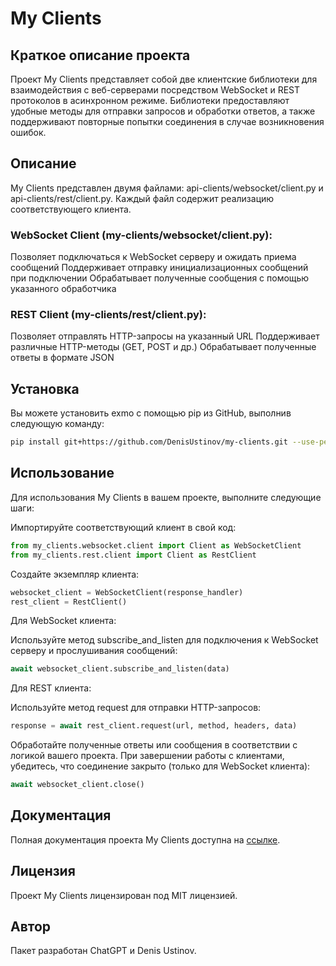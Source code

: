 # My Clients

## Краткое описание проекта

Проект My Clients представляет собой две клиентские библиотеки для взаимодействия с веб-серверами посредством WebSocket и REST протоколов в асинхронном режиме. Библиотеки предоставляют удобные методы для отправки запросов и обработки ответов, а также поддерживают повторные попытки соединения в случае возникновения ошибок.

## Описание

My Clients представлен двумя файлами: api-clients/websocket/client.py и api-clients/rest/client.py. Каждый файл содержит реализацию соответствующего клиента.

### WebSocket Client (my-clients/websocket/client.py):

Позволяет подключаться к WebSocket серверу и ожидать приема сообщений
Поддерживает отправку инициализационных сообщений при подключении
Обрабатывает полученные сообщения с помощью указанного обработчика

### REST Client (my-clients/rest/client.py):

Позволяет отправлять HTTP-запросы на указанный URL
Поддерживает различные HTTP-методы (GET, POST и др.)
Обрабатывает полученные ответы в формате JSON

## Установка
Вы можете установить exmo с помощью pip из GitHub, выполнив следующую команду:
```bash
pip install git+https://github.com/DenisUstinov/my-clients.git --use-pep517
```

## Использование

Для использования My Clients в вашем проекте, выполните следующие шаги:

Импортируйте соответствующий клиент в свой код:

```python
from my_clients.websocket.client import Client as WebSocketClient
from my_clients.rest.client import Client as RestClient
```


Создайте экземпляр клиента:
```python
websocket_client = WebSocketClient(response_handler)
rest_client = RestClient()
```

Для WebSocket клиента:

Используйте метод subscribe_and_listen для подключения к WebSocket серверу и прослушивания сообщений:
```python
await websocket_client.subscribe_and_listen(data)
```

Для REST клиента:

Используйте метод request для отправки HTTP-запросов:
```python
response = await rest_client.request(url, method, headers, data)
```

Обработайте полученные ответы или сообщения в соответствии с логикой вашего проекта.
При завершении работы с клиентами, убедитесь, что соединение закрыто (только для WebSocket клиента):

```python
await websocket_client.close()
```

## Документация

Полная документация проекта My Clients доступна на [ссылке](https://github.com/DenisUstinov/my-clients/blob/main/README.md).

## Лицензия

Проект My Clients лицензирован под MIT лицензией.

## Автор
Пакет разработан ChatGPT и Denis Ustinov.
